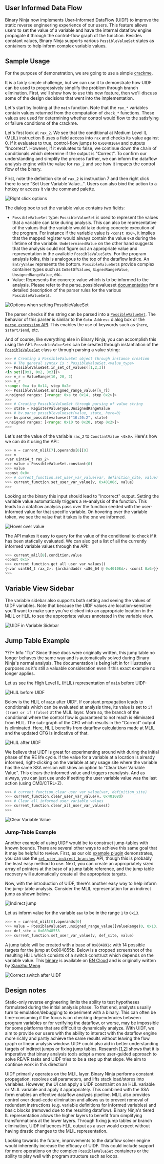 ## User Informed Data Flow

Binary Ninja now implements User-Informed DataFlow (UIDF) to improve the static reverse engineering experience of our users. This feature allows users to set the value of a variable and have the internal dataflow engine propagate it through the control-flow graph of the function. Besides constant values, Binary Ninja supports various `PossibleValueSet` states as containers to help inform complex variable values.

## Sample Usage

For the purpose of demonstration, we are going to use a simple [crackme](https://github.com/Vector35/uidf-example).

It is a fairly simple challenge, but we can use it to demonstrate how UIDF can be used to progressively simplify the problem through branch elimination. First, we'll show how to use this new feature, then we'll discuss some of the design decisions that went into the implementation.

Let's start by looking at the `main` function. Note that the `rax_*` variables contain values returned from the computation of `check_*` functions. These values are used for determining whether control would flow to the satisfying or failure conditions of the crackme.

Let's first look at `rax_2`. We see that the conditional at Medium Level IL (MLIL) instruction 8 uses a field access into `rax` and checks its value against 0. If it evaluates to true, control-flow jumps to `0x004010a4` and outputs "Incorrect". However, if it evaluates to false, we continue down the chain of conditionals which determine if the output is "Correct". To confirm our understanding and simplify the process further, we can inform the dataflow analysis engine with the value for `rax_2` and see how it impacts the control flow of the binary.

First, note the definition site of `rax_2` is instruction 7 and then right click there to see "Set User Variable Value...". Users can also bind the action to a hotkey or access it via the command palette.

![Right click options](../img/uidf-right-click.png)

The dialog box to set the variable value contains two fields:

* `PossibleValueSet` type: `PossibleValueSet` is used to represent the values that a variable can take during analysis. This can also be representative of the values that the variable would take during concrete execution of the program. For instance if the variable value is `<const 0x0>`, it implies that the mapped register would always contain the value `0x0` during the lifetime of the variable. `UndeterminedValue` on the other hand suggests that the analysis could not figure out an appropriate value and representation in the available `PossibleValueSet`s. For the program analysis folks, this is analogous to the top of the dataflow lattice. An `EntryValue` represents the bottom. `PossibleValueSet`s provide complex container types such as `InSetOfValues`, `SignedRangeValue`, `UnsignedRangeValue`, etc.
* Value: Represents the concrete value which is to be informed to the analysis. Please refer to the parse_possiblevalueset [documentation](https://api.binary.ninja/binaryninja.binaryview-module.html#binaryninja.binaryview.BinaryView.parse_possiblevalueset) for a detailed description of the parser rules for the various `PossibleValueSet`s.

![Options when setting PossibleValueSet](../img/uidf-options-setting.png)

The parser checks if the string can be parsed into a [`PossibleValueSet`](https://api.binary.ninja/binaryninja.variable-module.html#binaryninja.variable.PossibleValueSethtml). The behavior of this parser is similar to the `Goto Address` dialog box or the [`parse_expression` API](https://api.binary.ninja/binaryninja.binaryview-module.html#binaryninja.binaryview.BinaryView.parse_expression). This enables the use of keywords such as `$here`, `$start/$end`, etc.

And of course, like everything else in Binary Ninja, you can accomplish this using the API. `PossibleValueSet`s can be created through instantiation of the [`PossibleValueSet`](https://api.binary.ninja/binaryninja.variable-module.html#binaryninja.variable.PossibleValueSet) class or through parsing a value string:

```python
>>> # Creating a PossibleValueSet object through instance creation
>>> # The general syntax is : PossibleValueSet.<value_type>
>>> PossibleValueSet.in_set_of_values([1,2,3])
<in set([0x1, 0x2, 0x3])>
>>> v_r = ValueRange(10, 20, 2)
>>> v_r
<range: 0xa to 0x14, step 0x2>
>>> PossibleValueSet.unsigned_range_value([v_r])
<unsigned ranges: [<range: 0xa to 0x14, step 0x2>]>
>>>
>>> # Creating PossibleValueSet through parsing of value string
>>> state = RegisterValueType.UnsignedRangeValue
>>> # bv.parse_possiblevalueset(value, state, here=0)
>>> bv.parse_possiblevalueset("10:20:2", state)
<unsigned ranges: [<range: 0x10 to 0x20, step 0x2>]>
>>>
```

Let's set the value of the variable `rax_2` to `ConstantValue <0x0>`. Here's how we can do it using the API:

```python
>>> v = current_mlil[7].operands[0][0]
>>> v
<var uint64_t rax_2>
>>> value = PossibleValueSet.constant(0)
>>> value
<const 0x0>
>>> # current_function.set_user_var_value(var, definition_site, value)
>>> current_function.set_user_var_value(v, 0x40108d, value)
>>>
```

Looking at the binary this input should lead to "Incorrect" output. Setting the variable value automatically triggers a re-analysis of the function. This leads to a dataflow analysis pass over the function seeded with the user-informed value for that specific variable. On hovering over the variable token, we see the value that it takes is the one we informed.

![Hover over value](../img/uidf-hover.png)

The API makes it easy to query for the value of the conditional to check if it has been statically evaluated. We can also get a list of all the currently informed variable values through the API:

```python
>>> current_mlil[8].condition.value
<const 0x1>
>>> current_function.get_all_user_var_values()
{<var uint64_t rax_2>: {archandaddr <x86_64 @ 0x40108d>: <const 0x0>}}
>>>
```

## Variable View Sidebar

The variable sidebar also supports both setting and seeing the values of UIDF variables. Note that because the UIDF values are location-sensitive you'll want to make sure you've clicked into an appropriate location in the MLIL or HLIL to see the appropriate values annotated in the variable view.

![UIDF in Variable Sidebar](../img/uidf-hlil-before.png)

## Jump Table Example

???+ Info "Tip"
    Since these docs were originally written, this jump table no longer behaves the same way and is automatically solved during Binary Ninja's normal analysis. The documentation is being left in for illustrative purposes as it's still a valuable consideration even if this exact example no longer applies.

Let us see the High Level IL (HLIL) representation of `main` before UIDF:

![HLIL before UIDF](../img/uidf-hlil-before.png)

Below is the HLIL of `main` after UIDF. If constant propagation leads to conditionals which can be evaluated at analysis time, its value is set to `if (true) or if (false)` at the MLIL layer. More so, the branch of the conditional where the control flow is guaranteed to not reach is eliminated from HLIL. The sub-graph of the CFG which results in the "Correct" output is eliminated. Here, HLIL benefits from dataflow calculations made at MLIL and the updated CFG is indicative of that.

![HLIL after UIDF](../img/uidf-hlil-after.png)

We believe that UIDF is great for experimenting around with during the initial phase of the RE life cycle. If the value for a variable at a location is already informed, right-clicking on the variable at any usage site where the variable has the same SSA version will show an option to "Clear User Variable Value". This clears the informed value and triggers reanalysis. And as always, you can just use undo if setting the user variable value was the last action (using CMD/CTRL+Z).

```python
>>> # current_function.clear_user_var_value(var, definition_site)
>>> current_function.clear_user_var_value(v, 0x40108d)
>>> # Clear all informed user variable values
>>> current_function.clear_all_user_var_values()
>>>
```

![Clear Variable Value](../img/clear-var-value.png)

### Jump-Table Example

Another example of using UIDF would be to construct jump-tables with known bounds. There are several other ways to achieve this same goal that it may be helpful to review. First, as our old [example plugin](https://github.com/Vector35/binaryninja-api/blob/dev/python/examples/jump_table.py#L81) demonstrates, you can use the [`set_user_indirect_branches`](https://api.binary.ninja/binaryninja.function-module.html#binaryninja.function.Function.set_user_indirect_branches) API, though this is probably the least easy method to use. Next, you can create an appropriately sized array of pointers at the base of a jump table reference, and the jump table recovery will automatically create all the appropriate targets.

Now, with the introduction of UIDF, there's another easy way to help inform the jump-table analysis. Consider the MLIL representation for an indirect jump as shown below:

![Indirect jump](../img/uidf-jump-table.png)

Let us inform value for the variable `eax` to be in the range `1` to `0x13`.

```python
>>> v = current_mlil[0].operands[0]
>>> value = PossibleValueSet.unsigned_range_value([ValueRange(0, 0x13, 1)])
>>> def_site = 0x08048553
>>> current_function.set_user_var_value(v, def_site, value)
```

A jump table will be created with a base of `0x804891c` with 14 possible targets for the jump at 0x804855b. Below is a cropped screenshot of the resulting HLIL which consists of a switch construct which depends on the variable value. This [binary](http://pages.cs.wisc.edu/~xmeng/Testsuite.tar.gz) is available on [BN Cloud](https://cloud.binary.ninja/bn/fb2131dd-e726-4009-8428-80f9f0b5e8ae) and is originally written by [Xiaozhu Meng](http://pages.cs.wisc.edu/~xmeng).

![Correct switch after UIDF](../img/uidf-correct-switch-after.png)

## Design notes

Static-only reverse engineering limits the ability to test hypotheses formulated during the initial analysis phase. To that end, analysts usually turn to emulation/debugging to experiment with a binary. This can often be time-consuming if the focus is on checking dependencies between program variables or for verifying the dataflow, or worse, may be impossible for some platforms that are difficult to dynamically analyze. With UIDF, we aim to provide our users with the ability to interact with the dataflow engine more richly and partly achieve the same results without leaving the flow graph or linear analysis window. UIDF could also aid in better understanding targets of indirect jumps or fixing jump tables. Research [[1](https://acmccs.github.io/papers/p347-shoshitaishviliA.pdf),[2](https://dl.acm.org/doi/fullHtml/10.1145/3290607.3313040)] shows that it is imperative that binary analysis tools adopt a more user-guided approach to solve RE/VR tasks and UIDF tries to be a step up that slope. We aim to continue work in this direction!

UIDF primarily operates on the MLIL layer. Binary Ninja performs constant propagation, resolves call parameters, and lifts stack load/stores into variables. However, the UI can apply a UIDF constraint on an HLIL variable or MLIL variable and apply it appropriately. This combined with the SSA form enables an effective dataflow analysis pipeline. MLIL also provides control over dead-code elimination and allows us to prevent removal of redundant instructions (e.g. variable definitions for informed variables) and basic blocks (removed due to the resulting dataflow). Binary Ninja's tiered IL representation allows the higher layers to benefit from simplifying transformations at the lower layers. Through fixing jump tables or branch elimination, UIDF influences HLIL output as a user would expect without having drastic changes to the MLIL representation.

Looking towards the future, improvements to the dataflow solver engine would inherently increase the efficacy of UIDF. This could include support for more operations on the complex [`PossibleValueSet`](https://api.binary.ninja/binaryninja.variable-module.html#binaryninja.variable.PossibleValueSet) containers or the ability to play well with program structure such as loops.
